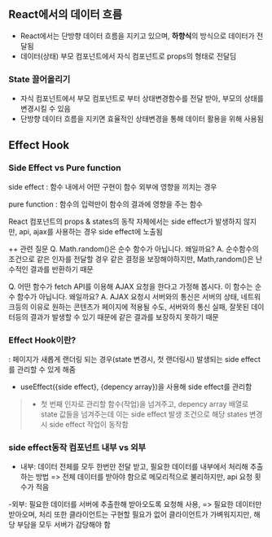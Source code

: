 ## React에서의 데이터 흐름
- React에서는 단방향 데이터 흐름을 지키고 있으며, **하향식**의 방식으로 데이터가 전달됨
- 데이터(상태) 부모 컴포넌트에서 자식 컴포넌트로 props의 형태로 전달딤
### State 끌어올리기
- 자식 컴포넌트에서 부모 컴포넌트로 부터 상태변경함수를 전달 받아, 부모의 상태를 변경시킬 수 있음
- 단방향 데이터 흐름을 지키면 효율적인 상태변경을 통해 데이터 활용을 위해 사용됨

## Effect Hook 
### Side Effect vs Pure function
side effect
: 함수 내에서 어떤 구현이 함수 외부에 영향을 끼치는 경우

pure function
: 함수의 입력만이 함수의 결과에 영향을 주는 함수

React 컴포넌트의 props & states의 동작 자체에서는 side effect가 발생하지 않지만, api, ajax를 사용하는 경우 side effect에 노출됨

++ 관련 질문
Q. Math.random()은 순수 함수가 아닙니다. 왜일까요?
A. 순수함수의 조건으로 같은 인자를 전달할 경우 같은 결정을 보장해야하지만, Math,random()은 난수적인 결과를 반환하기 때문

Q. 어떤 함수가 fetch API를 이용해 AJAX 요청을 한다고 가정해 봅시다. 이 함수는 순수 함수가 아닙니다. 왜일까요?
A. AJAX 요청시 서버와의 통신은 서버의 상태, 네트워크등의 이유로 원하는 콘텐츠가 페이지에 적용될 수도, 서버와의 통신 실패, 잘못된 데이터등의 결과가 발생할 수 있기 때문에 같은 결과를 보장하지 못하기 때문

### Effect Hook이란?
: 페이지가 새롭게 랜더링 되는 경우(state 변경시, 첫 랜더링시) 발생되는 side effect를 관리할 수 있게 해줌
- useEffect({side effect}, {depency array})을 사용해 side effect를 관리함
>- 첫 번째 인자로 관리할 함수(작업)을 넘겨주고, depency array 배열로 state 값들을 넘겨주는데 이는 side effect 발생 조건으로 해당 states 변경시 side effect 작업이 동작함

### side effect동작 컴포넌트  내부 vs 외부
- 내부: 데이터 전체를 모두 한번만 전달 받고, 필요한 데이터를 내부에서 처리해 추출하는 방법
=> 전체 데이터를 받아야 함으로 메모리적으로 불리하지만, api 요청 횟수가 적음

-외부: 필요한 데이터를 서버에 추출한해 받아오도록 요청해 사용,
=> 필요한 데이터만 받아오며, 처리 또한 클라이언트는 구현할 필요가 없어 클라이언트가 가벼워지지만, 해당 부담을 모두 서버가 감당해야 함